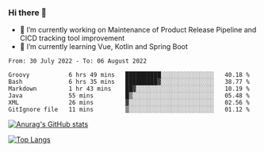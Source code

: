 ### Hi there 👋

- 🔭 I’m currently working on Maintenance of Product Release Pipeline and CICD tracking tool improvement
- 🌱 I’m currently learning Vue, Kotlin and Spring Boot

<!--START_SECTION:waka-->

```text
From: 30 July 2022 - To: 06 August 2022

Groovy           6 hrs 49 mins   ██████████░░░░░░░░░░░░░░░   40.18 %
Bash             6 hrs 35 mins   █████████▓░░░░░░░░░░░░░░░   38.77 %
Markdown         1 hr 43 mins    ██▓░░░░░░░░░░░░░░░░░░░░░░   10.19 %
Java             55 mins         █▒░░░░░░░░░░░░░░░░░░░░░░░   05.48 %
XML              26 mins         ▓░░░░░░░░░░░░░░░░░░░░░░░░   02.56 %
GitIgnore file   11 mins         ▒░░░░░░░░░░░░░░░░░░░░░░░░   01.12 %
```

<!--END_SECTION:waka-->

[![Anurag's GitHub stats](https://github-readme-stats.vercel.app/api?username=yunhao981&show_icons=true&theme=solarized-dark)](https://github.com/anuraghazra/github-readme-stats)

[![Top Langs](https://github-readme-stats.vercel.app/api/top-langs/?username=yunhao981&theme=solarized-dark&layout=compact)](https://github.com/anuraghazra/github-readme-stats)

<!--
**yunhao981/yunhao981** is a ✨ _special_ ✨ repository because its `README.md` (this file) appears on your GitHub profile.

Here are some ideas to get you started:

- 🔭 I’m currently working on Maintenance of Release Pipeline and CICD tracking tool improvement
- 🌱 I’m currently learning Vue, Kotlin and Spring Boot
- 👯 I’m looking to collaborate on ...
- 🤔 I’m looking for help with ...
- 💬 Ask me about ...
- 📫 How to reach me: ...
- 😄 Pronouns: ...
- ⚡ Fun fact: ...
-->


